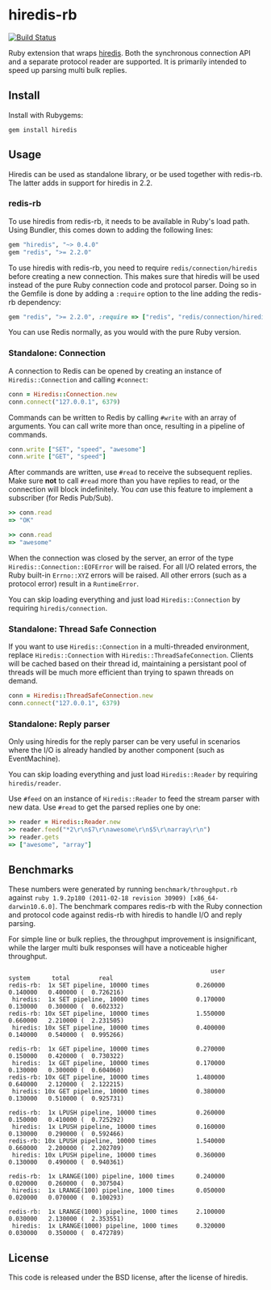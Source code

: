 # hiredis-rb

[![Build Status](https://travis-ci.org/redis/hiredis-rb.svg?branch=master)](https://travis-ci.org/redis/hiredis-rb)

Ruby extension that wraps [hiredis](http://github.com/redis/hiredis). Both
the synchronous connection API and a separate protocol reader are supported.
It is primarily intended to speed up parsing multi bulk replies.

## Install

Install with Rubygems:

    gem install hiredis

## Usage

Hiredis can be used as standalone library, or be used together with redis-rb.
The latter adds in support for hiredis in 2.2.

### redis-rb

To use hiredis from redis-rb, it needs to be available in Ruby's load path.
Using Bundler, this comes down to adding the following lines:

``` ruby
gem "hiredis", "~> 0.4.0"
gem "redis", ">= 2.2.0"
```

To use hiredis with redis-rb, you need to require `redis/connection/hiredis`
before creating a new connection. This makes sure that hiredis will be used
instead of the pure Ruby connection code and protocol parser. Doing so in the
Gemfile is done by adding a `:require` option to the line adding the redis-rb
dependency:

``` ruby
gem "redis", ">= 2.2.0", :require => ["redis", "redis/connection/hiredis"]
```

You can use Redis normally, as you would with the pure Ruby version.

### Standalone: Connection

A connection to Redis can be opened by creating an instance of
`Hiredis::Connection` and calling `#connect`:

``` ruby
conn = Hiredis::Connection.new
conn.connect("127.0.0.1", 6379)
```

Commands can be written to Redis by calling `#write` with an array of
arguments. You can call write more than once, resulting in a pipeline of
commands.

``` ruby
conn.write ["SET", "speed", "awesome"]
conn.write ["GET", "speed"]
```

After commands are written, use `#read` to receive the subsequent replies.
Make sure **not** to call `#read` more than you have replies to read, or
the connection will block indefinitely. You _can_ use this feature
to implement a subscriber (for Redis Pub/Sub).

``` ruby
>> conn.read
=> "OK"

>> conn.read
=> "awesome"
```

When the connection was closed by the server, an error of the type
`Hiredis::Connection::EOFError` will be raised. For all I/O related errors,
the Ruby built-in `Errno::XYZ` errors will be raised. All other errors
(such as a protocol error) result in a `RuntimeError`.

You can skip loading everything and just load `Hiredis::Connection` by
requiring `hiredis/connection`.

### Standalone: Thread Safe Connection
If you want to use `Hiredis::Connection` in a multi-threaded environment, replace `Hiredis::Connection` with `Hiredis::ThreadSafeConnection`.  Clients will be cached based on their thread id, maintaining a persistant pool of threads will be much more efficient than trying to spawn threads on demand.

``` ruby
conn = Hiredis::ThreadSafeConnection.new
conn.connect("127.0.0.1", 6379)
```


### Standalone: Reply parser

Only using hiredis for the reply parser can be very useful in scenarios
where the I/O is already handled by another component (such as EventMachine).

You can skip loading everything and just load `Hiredis::Reader` by requiring
`hiredis/reader`.

Use `#feed` on an instance of `Hiredis::Reader` to feed the stream parser with
new data. Use `#read` to get the parsed replies one by one:

``` ruby
>> reader = Hiredis::Reader.new
>> reader.feed("*2\r\n$7\r\nawesome\r\n$5\r\narray\r\n")
>> reader.gets
=> ["awesome", "array"]
```

## Benchmarks

These numbers were generated by running `benchmark/throughput.rb` against
`ruby 1.9.2p180 (2011-02-18 revision 30909) [x86_64-darwin10.6.0]`. The
benchmark compares redis-rb with the Ruby connection and protocol code against
redis-rb with hiredis to handle I/O and reply parsing.

For simple line or bulk replies, the throughput improvement is insignificant,
while the larger multi bulk responses will have a noticeable higher throughput.

                                                            user     system      total        real
    redis-rb:  1x SET pipeline, 10000 times             0.260000   0.140000   0.400000 (  0.726216)
     hiredis:  1x SET pipeline, 10000 times             0.170000   0.130000   0.300000 (  0.602332)
    redis-rb: 10x SET pipeline, 10000 times             1.550000   0.660000   2.210000 (  2.231505)
     hiredis: 10x SET pipeline, 10000 times             0.400000   0.140000   0.540000 (  0.995266)

    redis-rb:  1x GET pipeline, 10000 times             0.270000   0.150000   0.420000 (  0.730322)
     hiredis:  1x GET pipeline, 10000 times             0.170000   0.130000   0.300000 (  0.604060)
    redis-rb: 10x GET pipeline, 10000 times             1.480000   0.640000   2.120000 (  2.122215)
     hiredis: 10x GET pipeline, 10000 times             0.380000   0.130000   0.510000 (  0.925731)

    redis-rb:  1x LPUSH pipeline, 10000 times           0.260000   0.150000   0.410000 (  0.725292)
     hiredis:  1x LPUSH pipeline, 10000 times           0.160000   0.130000   0.290000 (  0.592466)
    redis-rb: 10x LPUSH pipeline, 10000 times           1.540000   0.660000   2.200000 (  2.202709)
     hiredis: 10x LPUSH pipeline, 10000 times           0.360000   0.130000   0.490000 (  0.940361)

    redis-rb:  1x LRANGE(100) pipeline, 1000 times      0.240000   0.020000   0.260000 (  0.307504)
     hiredis:  1x LRANGE(100) pipeline, 1000 times      0.050000   0.020000   0.070000 (  0.100293)

    redis-rb:  1x LRANGE(1000) pipeline, 1000 times     2.100000   0.030000   2.130000 (  2.353551)
     hiredis:  1x LRANGE(1000) pipeline, 1000 times     0.320000   0.030000   0.350000 (  0.472789)

## License

This code is released under the BSD license, after the license of hiredis.
